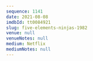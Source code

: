 ```yaml
---
sequence: 1141
date: 2021-08-08
imdbId: tt0084921
slug: five-elements-ninjas-1982
venue: null
venueNotes: null
medium: Netflix
mediumNotes: null
---
```

